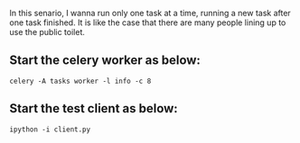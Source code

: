 In this senario, I wanna run only one task at a time, running a new task after one task finished.
It is like the case that there are many people lining up to use the public toilet.

## Start the celery worker as below:
```
celery -A tasks worker -l info -c 8
```
## Start the test client as below:
```
ipython -i client.py
```

